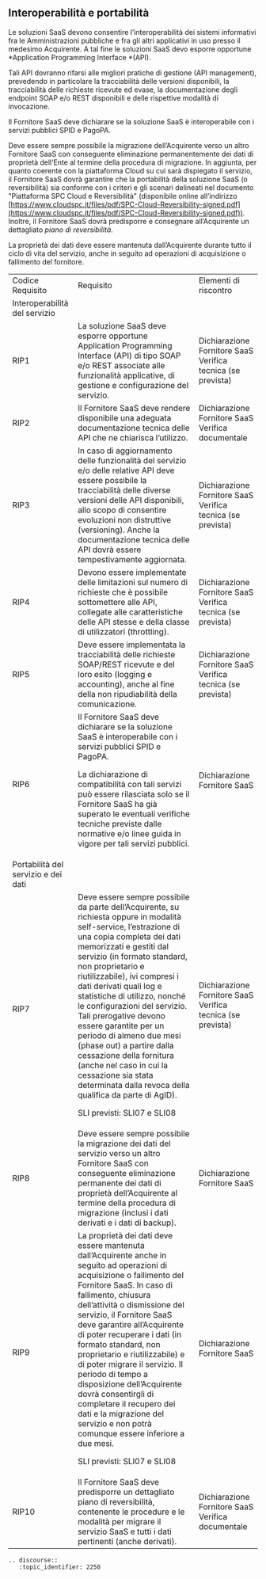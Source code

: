 ## Interoperabilità e portabilità

Le soluzioni SaaS devono consentire l’interoperabilità dei sistemi informativi fra le Amministrazioni pubbliche e fra gli altri applicativi in uso presso il medesimo Acquirente. A tal fine le soluzioni SaaS devo esporre opportune *Application Programming Interface *(API).

Tali API dovranno rifarsi alle migliori pratiche di gestione (API management), prevedendo in particolare la tracciabilità delle versioni disponibili, la tracciabilità delle richieste ricevute ed evase, la documentazione degli endpoint SOAP e/o REST disponibili e delle rispettive modalità di invocazione.

Il Fornitore SaaS deve dichiarare se la soluzione SaaS è interoperabile con i servizi pubblici SPID e PagoPA.

Deve essere sempre possibile la migrazione dell’Acquirente verso un altro Fornitore SaaS con conseguente eliminazione permanentemente dei dati di proprietà dell’Ente al termine della procedura di migrazione. In aggiunta, per quanto coerente con la piattaforma Cloud su cui sarà dispiegato il servizio, il Fornitore SaaS dovrà garantire che la portabilità della soluzione SaaS (o reversibilità) sia conforme con i criteri e gli scenari delineati nel documento "Piattaforma SPC Cloud e Reversibilità" (disponibile online all’indirizzo [https://www.cloudspc.it/files/pdf/SPC-Cloud-Reversibility-signed.pdf](https://www.cloudspc.it/files/pdf/SPC-Cloud-Reversibility-signed.pdf)). Inoltre, il Fornitore SaaS dovrà predisporre e consegnare all’Acquirente un dettagliato *piano di reversibilità*.

La proprietà dei dati deve essere mantenuta dall’Acquirente durante tutto il ciclo di vita del servizio, anche in seguito ad operazioni di acquisizione o fallimento del fornitore.

<table>
  <tr>
    <td>Codice Requisito</td>
    <td>Requisito</td>
    <td>Elementi di riscontro</td>
  </tr>
  <tr>
    <td>Interoperabilità del servizio</td>
    <td></td>
    <td></td>
  </tr>
  <tr>
    <td>RIP1</td>
    <td>La soluzione SaaS deve esporre opportune Application Programming Interface (API) di tipo SOAP e/o REST associate alle funzionalità applicative, di gestione e configurazione del servizio.</td>
    <td>Dichiarazione Fornitore SaaS
Verifica tecnica (se prevista)</td>
  </tr>
  <tr>
    <td>RIP2</td>
    <td>Il Fornitore SaaS deve rendere disponibile una adeguata documentazione tecnica delle API che ne chiarisca l’utilizzo.</td>
    <td>Dichiarazione Fornitore SaaS
Verifica documentale</td>
  </tr>
  <tr>
    <td>RIP3</td>
    <td>In caso di aggiornamento delle funzionalità del servizio e/o delle relative API deve essere possibile la tracciabilità delle diverse versioni delle API disponibili, allo scopo di consentire evoluzioni non distruttive (versioning). Anche la documentazione tecnica delle API dovrà essere tempestivamente aggiornata.</td>
    <td>Dichiarazione Fornitore SaaS
Verifica tecnica (se prevista)
 </td>
  </tr>
  <tr>
    <td>RIP4</td>
    <td>Devono essere implementate delle limitazioni sul numero di richieste che è possibile sottomettere alle API, collegate alle caratteristiche delle API stesse e della classe di utilizzatori (throttling).</td>
    <td>Dichiarazione Fornitore SaaS
Verifica tecnica (se prevista)
 </td>
  </tr>
  <tr>
    <td>RIP5</td>
    <td>Deve essere implementata la tracciabilità delle richieste SOAP/REST ricevute e del loro esito (logging e accounting), anche al fine della non ripudiabilità della comunicazione.</td>
    <td>Dichiarazione Fornitore SaaS
Verifica tecnica (se prevista)
 </td>
  </tr>
  <tr>
    <td>RIP6</td>
    <td>Il Fornitore SaaS deve dichiarare se la soluzione SaaS è interoperabile con i servizi pubblici SPID e PagoPA.

La dichiarazione di compatibilità con tali servizi può essere rilasciata solo se il Fornitore SaaS ha già superato le eventuali verifiche tecniche previste dalle normative e/o linee guida in vigore per tali servizi pubblici.</td>
    <td>Dichiarazione Fornitore SaaS
</td>
  </tr>
  <tr>
    <td>Portabilità del servizio e dei dati</td>
    <td></td>
    <td></td>
  </tr>
  <tr>
    <td>RIP7</td>
    <td>Deve essere sempre possibile da parte dell’Acquirente, su richiesta oppure in modalità self-service, l’estrazione di una copia completa dei dati memorizzati e gestiti dal servizio (in formato standard, non proprietario e riutilizzabile), ivi compresi i dati derivati quali log e statistiche di utilizzo, nonché le configurazioni del servizio.
Tali prerogative devono essere garantite per un periodo di almeno due mesi (phase out) a partire dalla cessazione della fornitura (anche nel caso in cui la cessazione sia stata determinata dalla revoca della qualifica da parte di AgID).

SLI previsti: SLI07 e SLI08</td>
    <td>Dichiarazione Fornitore SaaS
Verifica tecnica (se prevista)
 </td>
  </tr>
  <tr>
    <td>RIP8</td>
    <td>Deve essere sempre possibile la migrazione dei dati del servizio verso un altro Fornitore SaaS con conseguente eliminazione permanente dei dati di proprietà dell’Acquirente al termine della procedura di migrazione (inclusi i dati derivati e i dati di backup).</td>
    <td>Dichiarazione Fornitore SaaS</td>
  </tr>
  <tr>
    <td>RIP9</td>
    <td>La proprietà dei dati deve essere mantenuta dall’Acquirente anche in seguito ad operazioni di acquisizione o fallimento del Fornitore SaaS. In caso di fallimento, chiusura dell’attività o dismissione del servizio, il Fornitore SaaS deve garantire all’Acquirente di poter recuperare i dati (in formato standard, non proprietario e riutilizzabile) e di poter migrare il servizio.
Il periodo di tempo a disposizione dell’Acquirente dovrà consentirgli di completare il recupero dei dati e la migrazione del servizio e non potrà comunque essere inferiore a due mesi.

SLI previsti: SLI07 e SLI08</td>
    <td>Dichiarazione Fornitore SaaS
 </td>
  </tr>
  <tr>
    <td>
RIP10

</td>
    <td>Il Fornitore SaaS deve predisporre un dettagliato piano di reversibilità, contenente le procedure e le modalità per migrare il servizio SaaS e tutti i dati pertinenti (anche derivati). </td>
    <td>Dichiarazione Fornitore SaaS
Verifica documentale</td>
  </tr>
</table>

```eval_rst
.. discourse::
   :topic_identifier: 2250
```
